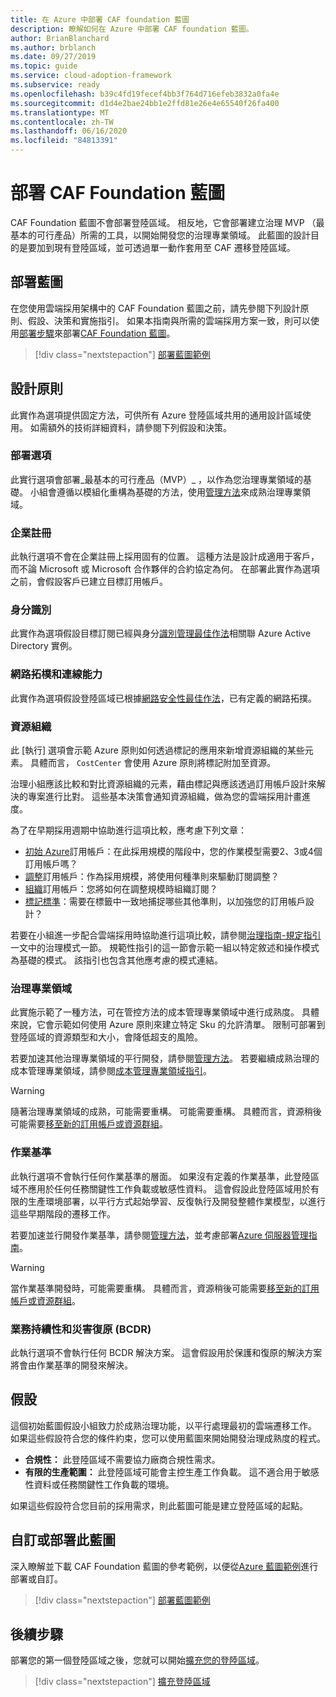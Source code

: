```yaml
---
title: 在 Azure 中部署 CAF foundation 藍圖
description: 瞭解如何在 Azure 中部署 CAF foundation 藍圖。
author: BrianBlanchard
ms.author: brblanch
ms.date: 09/27/2019
ms.topic: guide
ms.service: cloud-adoption-framework
ms.subservice: ready
ms.openlocfilehash: b39c4fd19fecef4bb3f764d716efeb3832a0fa4e
ms.sourcegitcommit: d1d4e2bae24bb1e2ffd81e26e4e65540f26fa400
ms.translationtype: MT
ms.contentlocale: zh-TW
ms.lasthandoff: 06/16/2020
ms.locfileid: "84813391"
---
```

<!-- docsTest:ignore "CAF Foundation blueprint" -->

# <a name="deploy-a-caf-foundation-blueprint"></a>部署 CAF Foundation 藍圖

CAF Foundation 藍圖不會部署登陸區域。 相反地，它會部署建立治理 MVP （最基本的可行產品）所需的工具，以開始開發您的治理專業領域。 此藍圖的設計目的是要加到現有登陸區域，並可透過單一動作套用至 CAF 遷移登陸區域。

## <a name="deploy-the-blueprint"></a>部署藍圖

在您使用雲端採用架構中的 CAF Foundation 藍圖之前，請先參閱下列設計原則、假設、決策和實施指引。 如果本指南與所需的雲端採用方案一致，則可以使用[部署步驟][deploy-sample]來部署[CAF Foundation 藍圖](https://docs.microsoft.com/azure/governance/blueprints/samples/caf-foundation)。

> [!div class="nextstepaction"]
> [部署藍圖範例][deploy-sample]

## <a name="design-principles"></a>設計原則

此實作為選項提供固定方法，可供所有 Azure 登陸區域共用的通用設計區域使用。 如需額外的技術詳細資料，請參閱下列假設和決策。

### <a name="deployment-options"></a>部署選項

此實行選項會部署_最基本的可行產品（MVP）_ ，以作為您治理專業領域的基礎。 小組會遵循以模組化重構為基礎的方法，使用[管理方法](../../govern/index.md)來成熟治理專業領域。

### <a name="enterprise-enrollment"></a>企業註冊

此執行選項不會在企業註冊上採用固有的位置。 這種方法是設計成適用于客戶，而不論 Microsoft 或 Microsoft 合作夥伴的合約協定為何。 在部署此實作為選項之前，會假設客戶已建立目標訂用帳戶。

### <a name="identity"></a>身分識別

此實作為選項假設目標訂閱已經與身分[識別管理最佳作法](https://docs.microsoft.com/azure/security/fundamentals/identity-management-best-practices?toc=/azure/cloud-adoption-framework/toc.json&bc=/azure/cloud-adoption-framework/_bread/toc.json)相關聯 Azure Active Directory 實例。

### <a name="network-topology-and-connectivity"></a>網路拓樸和連線能力

此實作為選項假設登陸區域已根據[網路安全性最佳作法](https://docs.microsoft.com/azure/security/fundamentals/network-best-practices?toc=/azure/cloud-adoption-framework/toc.json&bc=/azure/cloud-adoption-framework/_bread/toc.json)，已有定義的網路拓撲。

### <a name="resource-organization"></a>資源組織

此 [執行] 選項會示範 Azure 原則如何透過標記的應用來新增資源組織的某些元素。 具體而言， `CostCenter` 會使用 Azure 原則將標記附加至資源。

治理小組應該比較和對比資源組織的元素，藉由標記與應該透過訂用帳戶設計來解決的專案進行比對。 這些基本決策會通知資源組織，做為您的雲端採用計畫進度。

為了在早期採用週期中協助進行這項比較，應考慮下列文章：

- [初始 Azure](../azure-best-practices/initial-subscriptions.md)訂用帳戶：在此採用規模的階段中，您的作業模型需要2、3或4個訂用帳戶嗎？
- [調整](../azure-best-practices/scale-subscriptions.md)訂用帳戶：作為採用規模，將使用何種準則來驅動訂閱調整？
- [組織](../azure-best-practices/organize-subscriptions.md)訂用帳戶：您將如何在調整規模時組織訂閱？
- [標記標準](../azure-best-practices/naming-and-tagging.md#metadata-tags)：需要在標籤中一致地捕捉哪些其他準則，以加強您的訂用帳戶設計？

若要在小組進一步配合雲端採用時協助進行這項比較，請參閱[治理指南-規定指引](../../govern/guides/complex/prescriptive-guidance.md#application-of-governance-defined-patterns)一文中的治理模式一節。 規範性指引的這一節會示範一組以特定敘述和操作模式為基礎的模式。 該指引也包含其他應考慮的模式連結。

### <a name="governance-disciplines"></a>治理專業領域

此實施示範了一種方法，可在管控方法的成本管理專業領域中進行成熟度。 具體來說，它會示範如何使用 Azure 原則來建立特定 Sku 的允許清單。 限制可部署到登陸區域的資源類型和大小，會降低超支的風險。

若要加速其他治理專業領域的平行開發，請參閱[管理方法](../../govern/index.md)。 若要繼續成熟治理的成本管理專業領域，請參閱[成本管理專業領域指引](../../govern/guides/complex/cost-management-improvement.md#incremental-improvement-of-the-best-practices)。

> [!WARNING]
> 隨著治理專業領域的成熟，可能需要重構。 可能需要重構。 具體而言，資源稍後可能需要[移至新的訂用帳戶或資源群組](https://docs.microsoft.com/azure/azure-resource-manager/management/move-resource-group-and-subscription?toc=/azure/cloud-adoption-framework/toc.json&bc=/azure/cloud-adoption-framework/_bread/toc.json)。

### <a name="operations-baseline"></a>作業基準

此執行選項不會執行任何作業基準的層面。 如果沒有定義的作業基準，此登陸區域不應用於任何任務關鍵性工作負載或敏感性資料。 這會假設此登陸區域用於有限的生產環境部署，以平行方式起始學習、反復執行及開發整體作業模型，以進行這些早期階段的遷移工作。

若要加速並行開發作業基準，請參閱[管理方法](../../manage/index.md)，並考慮部署[Azure 伺服器管理指南](../../manage/azure-server-management/index.md)。

> [!WARNING]
> 當作業基準開發時，可能需要重構。 具體而言，資源稍後可能需要[移至新的訂用帳戶或資源群組](https://docs.microsoft.com/azure/azure-resource-manager/management/move-resource-group-and-subscription?toc=/azure/cloud-adoption-framework/toc.json&bc=/azure/cloud-adoption-framework/_bread/toc.json)。

### <a name="business-continuity-and-disaster-recovery-bcdr"></a>業務持續性和災害復原 (BCDR)

此執行選項不會執行任何 BCDR 解決方案。 這會假設用於保護和復原的解決方案將會由作業基準的開發來解決。

## <a name="assumptions"></a>假設

這個初始藍圖假設小組致力於成熟治理功能，以平行處理最初的雲端遷移工作。 如果這些假設符合您的條件約束，您可以使用藍圖來開始開發治理成熟度的程式。

- **合規性：** 此登陸區域不需要協力廠商合規性需求。
- **有限的生產範圍：** 此登陸區域可能會主控生產工作負載。 這不適合用于敏感性資料或任務關鍵性工作負載的環境。

如果這些假設符合您目前的採用需求，則此藍圖可能是建立登陸區域的起點。

## <a name="customize-or-deploy-this-blueprint"></a>自訂或部署此藍圖

深入瞭解並下載 CAF Foundation 藍圖的參考範例，以便從[Azure 藍圖範例][deploy-sample]進行部署或自訂。

> [!div class="nextstepaction"]
> [部署藍圖範例][deploy-sample]

## <a name="next-steps"></a>後續步驟

部署您的第一個登陸區域之後，您就可以開始[擴充您的登陸區域](../considerations/index.md)。

> [!div class="nextstepaction"]
> [擴充登陸區域](../considerations/index.md)

<!-- links -->

[Deploy-sample]: https://docs.microsoft.com/azure/governance/blueprints/samples/caf-foundation/deploy
